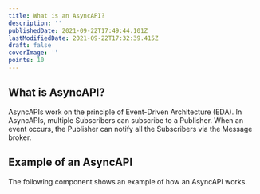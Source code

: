 ```yaml
---
title: What is an AsyncAPI?
description: ''
publishedDate: 2021-09-22T17:49:44.101Z
lastModifiedDate: 2021-09-22T17:32:39.415Z
draft: false
coverImage: ''
points: 10
---
```


## What is AsyncAPI?

AsyncAPIs work on the principle of Event-Driven Architecture (EDA). In AsyncAPIs, multiple Subscribers can subscribe to a Publisher. When an event occurs, the Publisher can notify all the Subscribers via the Message broker.

<AnatomyOfAsyncAPIRequest />

## Example of an AsyncAPI

The following component shows an example of how an AsyncAPI works.

<AnatomyOfAsyncAPI />
